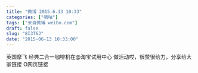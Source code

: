 ```yaml
---
title: "微博 2015.6.13 10:33"
categories: ["嘀咕"]
tags: ["来自微博 weibo.com"]
draft: false
slug: "8I3T6J"
date: "2015-06-13 10:33:00"
---
```


<p>英国摩飞 经典二合一咖啡机在@淘宝试用中心   做活动哎，很赞很给力，分享给大家链接 O网页链接 ​​​​</p>
